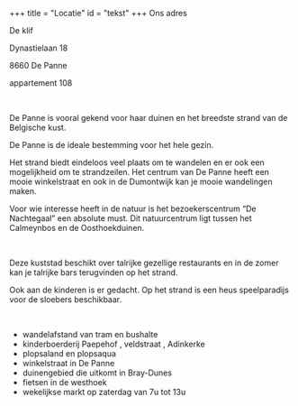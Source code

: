 +++
title = "Locatie"
id = "tekst"
+++
Ons adres

De klif

Dynastielaan 18

8660 De Panne

appartement 108

​

De Panne is vooral gekend voor haar duinen en het breedste strand van de Belgische kust.

De Panne is de ideale bestemming voor het hele gezin.

 

Het strand biedt eindeloos veel plaats om te wandelen en er ook een mogelijkheid om te strandzeilen. Het centrum van De Panne heeft een mooie winkelstraat en ook in de Dumontwijk kan je mooie wandelingen maken.


Voor wie interesse heeft in de natuur is het bezoekerscentrum “De Nachtegaal” een absolute must. Dit natuurcentrum ligt tussen het Calmeynbos en de Oosthoekduinen.

​

Deze kuststad beschikt over talrijke gezellige restaurants en in de zomer kan je talrijke bars terugvinden op het strand.

 

Ook aan de kinderen is er gedacht. Op het strand is een heus speelparadijs voor de sloebers beschikbaar.

​

* wandelafstand van tram en bushalte
* kinderboerderij Paepehof , veldstraat , Adinkerke
* plopsaland en plopsaqua
* winkelstraat in De Panne
* duinengebied die uitkomt in Bray-Dunes
* fietsen in de westhoek
* wekelijkse markt op zaterdag van 7u tot 13u
